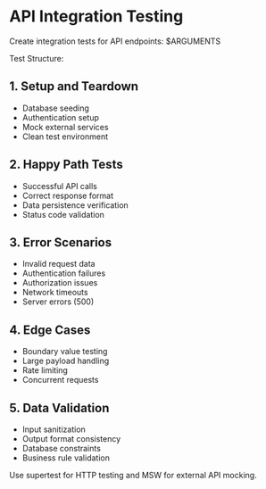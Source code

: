 # API Integration Testing

Create integration tests for API endpoints: $ARGUMENTS

Test Structure:

## 1. Setup and Teardown
- Database seeding
- Authentication setup
- Mock external services
- Clean test environment

## 2. Happy Path Tests
- Successful API calls
- Correct response format
- Data persistence verification
- Status code validation

## 3. Error Scenarios
- Invalid request data
- Authentication failures
- Authorization issues
- Network timeouts
- Server errors (500)

## 4. Edge Cases
- Boundary value testing
- Large payload handling
- Rate limiting
- Concurrent requests

## 5. Data Validation
- Input sanitization
- Output format consistency
- Database constraints
- Business rule validation

Use supertest for HTTP testing and MSW for external API mocking.